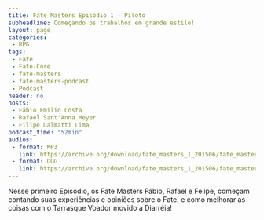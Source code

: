 ```yaml
---
title: Fate Masters Episódio 1 - Piloto
subheadline: Começando os trabalhos em grande estilo!
layout: page
categories:
 - RPG
tags:
 - Fate
 - Fate-Core
 - fate-masters
 - fate-masters-podcast
 - Podcast
header: no
hosts:
 - Fábio Emilio Costa
 - Rafael Sant'Anna Meyer
 - Filipe Dalmatti Lima
podcast_time: "52min"
audios:
 - format: MP3
   link: https://archive.org/download/fate_masters_1_201506/fate_masters_1.mp3
 - format: OGG
   link: https://archive.org/download/fate_masters_1_201506/fate_masters_1.ogg
---
```


Nesse primeiro Episódio, os Fate Masters Fábio, Rafael e Felipe, começam contando suas experiências e opiniões sobre o Fate, e como melhorar as coisas com o Tarrasque Voador movido a Diarréia!


